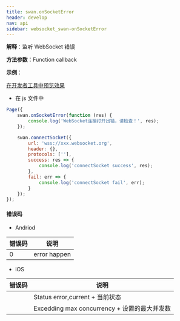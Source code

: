 ```yaml
---
title: swan.onSocketError
header: develop
nav: api
sidebar: websocket_swan-onSocketError
---
```



 

**解释**：监听 WebSocket 错误

**方法参数**：Function callback


**示例**：

<a href="swanide://fragment/a22e8de4dae980a6179ade70625f9fbf1569500084816" title="在开发者工具中预览效果" target="_self">在开发者工具中预览效果</a>

* 在 js 文件中

```js
Page({
    swan.onSocketError(function (res) {
        console.log('WebSocket连接打开出错，请检查！', res);
    });

    swan.connectSocket({
        url: 'wss://xxx.websocket.org',
        header: {},
        protocols: [''],
        success: res => {
            console.log('connectSocket success', res);
        },
        fail: err => {
            console.log('connectSocket fail', err);
        }
    });
});
```


 
#### 错误码

* Andriod

|错误码|说明|
|--|--|
|0|error happen    |

* iOS

|错误码|说明|
|--|--|
||Status error,current + 当前状态|
||Excedding max concurrency + 设置的最大并发数|